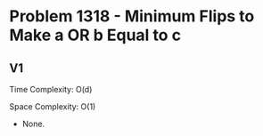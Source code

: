 # Problem 1318 - Minimum Flips to Make a OR b Equal to c

## V1

Time Complexity: O(d)

Space Complexity: O(1)

- None.
